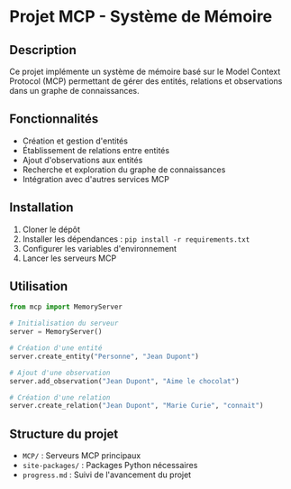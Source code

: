 # Projet MCP - Système de Mémoire

## Description
Ce projet implémente un système de mémoire basé sur le Model Context Protocol (MCP) permettant de gérer des entités, relations et observations dans un graphe de connaissances.

## Fonctionnalités
- Création et gestion d'entités
- Établissement de relations entre entités
- Ajout d'observations aux entités
- Recherche et exploration du graphe de connaissances
- Intégration avec d'autres services MCP

## Installation
1. Cloner le dépôt
2. Installer les dépendances : `pip install -r requirements.txt`
3. Configurer les variables d'environnement
4. Lancer les serveurs MCP

## Utilisation
```python
from mcp import MemoryServer

# Initialisation du serveur
server = MemoryServer()

# Création d'une entité
server.create_entity("Personne", "Jean Dupont")

# Ajout d'une observation
server.add_observation("Jean Dupont", "Aime le chocolat")

# Création d'une relation
server.create_relation("Jean Dupont", "Marie Curie", "connait")
```

## Structure du projet
- `MCP/` : Serveurs MCP principaux
- `site-packages/` : Packages Python nécessaires
- `progress.md` : Suivi de l'avancement du projet

